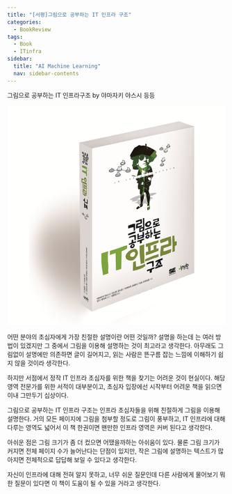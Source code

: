 ```yaml
---
title: "[서평]그림으로 공부하는 IT 인프라 구조"
categories:
  - BookReview
tags:
  - Book
  - ITinfra
sidebar:
  title: "AI Machine Learning"
  nav: sidebar-contents
---
```


그림으로 공부하는 IT 인프라구조 by 야마자키 야스시 등등

![Figure1](/assets/images/book_review/book_it_infra.png)

어떤 분야의 초심자에게 가장 친절한 설명이란 어떤 것일까? 
설명을 하는데 는 여러 방법이 있겠지만 그 중에서 그림을 이용해 설명하는 것이 최고라고 생각한다. 
아무래도 그림없이 설명에만 의존하면 글이 길어지고, 읽는 사람은 뜬구름 잡는 느낌에 이해하기 쉽지 않을 것이라 생각한다. 
<br />

하지만 서점에서 정작 IT 인프라 초심자를 위한 책을 찾기는 어려운 것이 현실이다. 
해당 영역 전문가를 위한 서적이 대부분이고, 초심자 입장에선 시작부터 어려운 책을 읽으면 이내 그만두기 십상이다.
<br />

그림으로 공부하는 IT 인프라 구조는 인프라 초심자들을 위해 친절하게 그림을 이용해 설명한다. 
거의 모든 페이지에 그림을 첨부할 정도로 그림이 풍부하고, 
IT 인프라에 대해 다루는 영역도 넓어서 이 책 한권이면 왠만한 인프라 영역은 커버 된다고 생각한다.
<br />

아쉬운 점은 그림 크기가 좀 더 컸으면 어땠을까하는 아쉬움이 있다. 
물론 그림 크기가 커지면 전체 페이지 수가 늘어난다는 단점이 있지만, 
작은 그림에 설명하는 텍스트가 많아지면 전체적으로 답답해 보일 수 있다고 생각한다. 
<br />

자신이 인프라에 대해 전혀 알지 못하고, 
너무 쉬운 질문인데 다른 사람에게 물어보기 뭐한 질문이 있다면 이 책이 도움이 될 수 있을 거라고 생각한다.  
